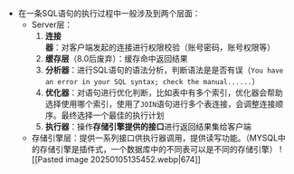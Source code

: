 * 在一条SQL语句的执行过程中一般涉及到两个层面：
	* Server层：
		1. **连接器**：对客户端发起的连接进行权限校验（账号密码，账号权限等）
		2. **缓存层**（8.0后废弃）：缓存命中返回结果
		3. **分析器**：进行SQL语句的语法分析，判断语法是是否有误（`You have an error in your SQL syntax; check the manual......`）
		4. **优化器**：对语句进行优化判断，比如表中有多个索引，优化器会帮助选择使用哪个索引，使用了`JOIN`语句进行多个表连接，会调整连接顺序。最终选择一个最佳的执行计划
		5. **执行器**：操作**存储引擎提供的接口**进行返回结果集给客户端
	* 存储引擎层：提供一系列接口供执行器调用，提供读写功能。（MYSQL中的存储引擎是插件式，一个数据库中的不同表可以是不同的存储引擎）
![[Pasted image 20250105135452.webp|674]]